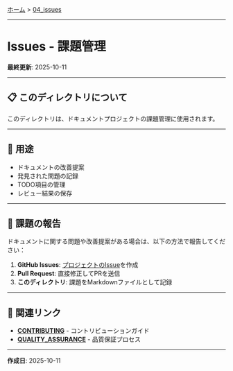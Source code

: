 [ホーム](../README.md) > [04_issues](README.md)

---

# Issues - 課題管理

**最終更新**: 2025-10-11

---

## 📋 このディレクトリについて

このディレクトリは、ドキュメントプロジェクトの課題管理に使用されます。

---

## 🎯 用途

- ドキュメントの改善提案
- 発見された問題の記録
- TODO項目の管理
- レビュー結果の保存

---

## 📝 課題の報告

ドキュメントに関する問題や改善提案がある場合は、以下の方法で報告してください：

1. **GitHub Issues**: [プロジェクトのIssue](https://github.com/kamogashira-sys/q-cli-docs/issues)を作成
2. **Pull Request**: 直接修正してPRを送信
3. **このディレクトリ**: 課題をMarkdownファイルとして記録

---

## 🔗 関連リンク

- **[CONTRIBUTING](../05_meta/CONTRIBUTING.md)** - コントリビューションガイド
- **[QUALITY_ASSURANCE](../05_meta/QUALITY_ASSURANCE.md)** - 品質保証プロセス

---

**作成日**: 2025-10-11
